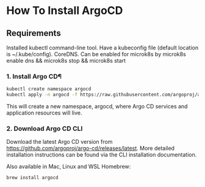# How To Install ArgoCD
## Requirements

Installed kubectl command-line tool.
Have a kubeconfig file (default location is ~/.kube/config).
CoreDNS. Can be enabled for microk8s by microk8s enable dns && microk8s stop && microk8s start
### 1. Install Argo CD¶

```bash
kubectl create namespace argocd
kubectl apply -n argocd -f https://raw.githubusercontent.com/argoproj/argo-cd/stable/manifests/install.yaml
```
This will create a new namespace, argocd, where Argo CD services and application resources will live.

### 2. Download Argo CD CLI

Download the latest Argo CD version from https://github.com/argoproj/argo-cd/releases/latest. More detailed installation instructions can be found via the CLI installation documentation.

Also available in Mac, Linux and WSL Homebrew:


```bash
brew install argocd
```

